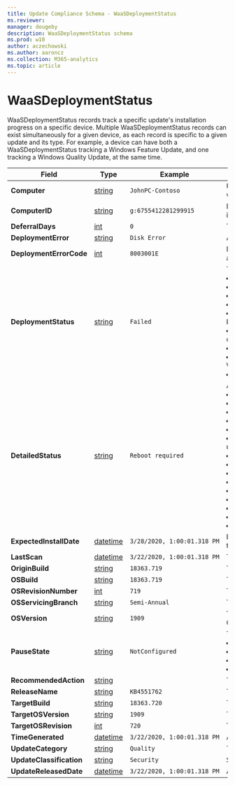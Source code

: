 ```yaml
---
title: Update Compliance Schema - WaaSDeploymentStatus
ms.reviewer: 
manager: dougeby
description: WaaSDeploymentStatus schema
ms.prod: w10
author: aczechowski
ms.author: aaroncz
ms.collection: M365-analytics
ms.topic: article
---
```


# WaaSDeploymentStatus


WaaSDeploymentStatus records track a specific update's installation progress on a specific device. Multiple WaaSDeploymentStatus records can exist simultaneously for a given device, as each record is specific to a given update and its type. For example, a device can have both a WaaSDeploymentStatus tracking a Windows Feature Update, and one tracking a Windows Quality Update, at the same time.

|Field |Type |Example |Description |
|-|-|-----|------------------------|
|**Computer** |[string](/azure/kusto/query/scalar-data-types/string) |`JohnPC-Contoso` |User or Organization-provided device name. If this appears as '#', then Device Name may not be sent through telemetry. To enable Device Name to be sent with telemetry, see [Enroll devices in Update Compliance](update-compliance-get-started.md#enroll-devices-in-update-compliance). |
|**ComputerID** |[string](/azure/kusto/query/scalar-data-types/string) |`g:6755412281299915` |Microsoft Global Device Identifier. This is an internal identifier used by Microsoft. A connection to the end-user managed service account is required for this identifier to be populated; no device data will be present in Update Compliance without this identifier. |
|**DeferralDays** |[int](/azure/kusto/query/scalar-data-types/int) |`0` |The deferral policy for this content type or `UpdateCategory` (Windows `Feature` or `Quality`). |
|**DeploymentError** |[string](/azure/kusto/query/scalar-data-types/string) |`Disk Error` |A readable string describing the error, if any. If empty, there's either no string matching the error or there's no error. |
|**DeploymentErrorCode** |[int](/azure/kusto/query/scalar-data-types/int) |`8003001E` |Microsoft internal error code for the error, if any. If empty, there's either no error or there's *no error code*, meaning that the issue raised doesn't correspond to an error, but some inferred issue. |
|**DeploymentStatus** |[string](/azure/kusto/query/scalar-data-types/string) |`Failed` |The high-level status of installing this update on this device. Possible values are:<br><li> **Update completed**: Device has completed the update installation.<li> **In Progress**: Device is in one of the various stages of installing an update, detailed in `DetailedStatus`.<li> **Deferred**: A device's deferral policy is preventing the update from being offered by Windows Update.<li> **Canceled**: The update was canceled.<li> **Blocked**: There's a hard block on the update being completed. This could be that another update must be completed before this one, or some other task is blocking the installation of the update.<li> **Unknown**: Update Compliance generated WaaSDeploymentStatus records for devices as soon as it detects an update newer than the one installed on the device. Devices that haven't sent any deployment data for that update will have the status `Unknown`.<li> **Update paused**: Devices are paused via Windows Update for Business Pause policies, preventing the update from being offered by Windows Update. <li> **Failed**: Device encountered a failure in the update process, preventing it from installing the update. This may result in an automatic retry in the case of Windows Update, unless the `DeploymentError` indicates the issue requires action before the update can continue.<li> **Progress stalled**: The update is in progress, but has not completed over a period of 7 days.|
|**DetailedStatus** |[string](/azure/kusto/query/scalar-data-types/string) |`Reboot required` |A detailed status for the installation of this update on this device. Possible values are:<br><li> **Not Started**: Update hasn't started because the device isn't targeting the latest 2 builds<li> **Update deferred**: When a device's Windows Update for Business policy dictates the update is deferred.<li> **Update paused**: The device's Windows Update for Business policy dictates the update is paused from being offered.<li> **Update offered**: The device has been offered the update, but hasn't begun downloading it.<li> **Pre-Download tasks passed**: The device has finished all necessary tasks prior to downloading the update.<li> **Compatibility hold**: The device has been placed under a *compatibility hold* to ensure a smooth feature update experience and won't resume the update until the hold has been cleared. For more information, see [Feature Update Status report](update-compliance-feature-update-status.md#safeguard-holds).<li> **Download started**: The update has begun downloading on the device.<li> **Download Succeeded**: The update has successfully completed downloading. <li> **Pre-Install Tasks Passed**: Tasks that must be completed prior to installing the update have been completed.<li> **Install Started**: Installation of the update has begun.<li> **Reboot Required**: The device has finished installing the update, and a reboot is required before the update can be completed.<li> **Reboot Pending**: The device has a scheduled reboot to apply the update.<li> **Reboot Initiated**: The scheduled reboot has been initiated.<li> **Commit**: Changes are being committed post-reboot. This is another step of the installation process.<li> **Update Completed**: The update has successfully installed.|
|**ExpectedInstallDate** |[datetime](/azure/kusto/query/scalar-data-types/datetime)|`3/28/2020, 1:00:01.318 PM`|Rather than the expected date this update will be installed, this should be interpreted as the minimum date Windows Update will make the update available for the device. This takes into account Deferrals. |
|**LastScan** |[datetime](/azure/kusto/query/scalar-data-types/datetime)|`3/22/2020, 1:00:01.318 PM`|The last point in time that this device sent Update Session data. |
|**OriginBuild** |[string](/azure/kusto/query/scalar-data-types/string) |`18363.719` |The build originally installed on the device when this Update Session began. |
|**OSBuild** |[string](/azure/kusto/query/scalar-data-types/string) |`18363.719` |The build currently installed on the device. |
|**OSRevisionNumber** |[int](/azure/kusto/query/scalar-data-types/int) |`719` |The revision of the OSBuild installed on the device. |
|**OSServicingBranch** |[string](/azure/kusto/query/scalar-data-types/string) |`Semi-Annual` |The Servicing Branch or [Servicing Channel](./waas-overview.md#servicing-channels) the device is on. Dictates which Windows updates the device receives and the cadence of those updates. |
|**OSVersion** |[string](/azure/kusto/query/scalar-data-types/string) |`1909` |The version of Windows 10. This typically is of the format of the year of the version's release, following the month. In this example, `1909` corresponds to 2019-09 (September). This maps to the `Major` portion of OSBuild. |
|**PauseState** |[string](/azure/kusto/query/scalar-data-types/string) |`NotConfigured` |The on-client Windows Update for Business Pause state. Reflects whether or not a device has paused Feature Updates.<br><li> **Expired**: The pause period has expired.<li> **NotConfigured**: Pause isn't configured.<li> **Paused**: The device was last reported to be pausing this content type.<li> **NotPaused**: The device was last reported to not have any pause on this content type. |
|**RecommendedAction** |[string](/azure/kusto/query/scalar-data-types/string) | |The recommended action to take in the event this device needs attention, if any. |
|**ReleaseName** |[string](/azure/kusto/query/scalar-data-types/string) |`KB4551762` |The KB Article corresponding to the TargetOSRevision, if any. |
|**TargetBuild** |[string](/azure/kusto/query/scalar-data-types/string) |`18363.720` |The target OSBuild, the update being installed or considered as part of this WaaSDeploymentStatus record. |
|**TargetOSVersion** |[string](/azure/kusto/query/scalar-data-types/string) |`1909` |The target OSVersion. |
|**TargetOSRevision** |[int](/azure/kusto/query/scalar-data-types/int) |`720` |The target OSRevisionNumber. |
|**TimeGenerated** |[datetime](/azure/kusto/query/scalar-data-types/datetime) |`3/22/2020, 1:00:01.318 PM`|A DateTime corresponding to the moment Azure Monitor Logs ingested this record to your Log Analytics workspace. |
|**UpdateCategory** |[string](/azure/kusto/query/scalar-data-types/string) |`Quality` |The high-level category of content type this Windows Update belongs to. Possible values are **Feature** and **Quality**. |
|**UpdateClassification** |[string](/azure/kusto/query/scalar-data-types/string) |`Security` |Similar to UpdateCategory, this more specifically determines whether a Quality update is a security update or not. |
|**UpdateReleasedDate** |[datetime](/azure/kusto/query/scalar-data-types/datetime) |`3/22/2020, 1:00:01.318 PM`|A DateTime corresponding to the time the update came available on Windows Update. |
